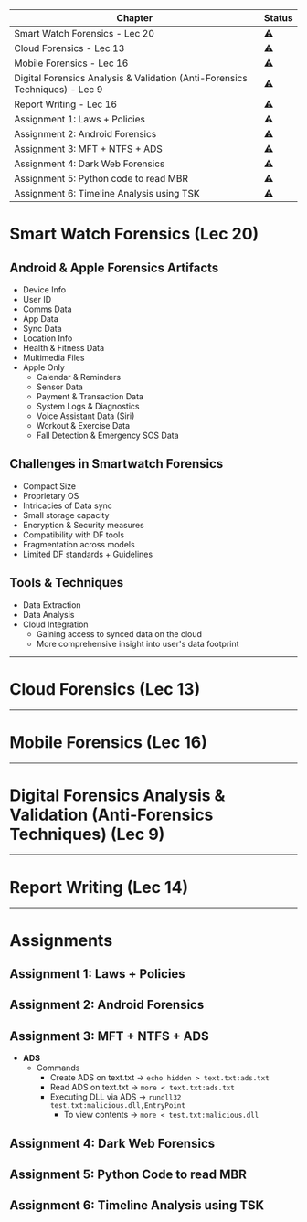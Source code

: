 | Chapter                                                                     | Status    |
| --------------------------------------------------------------------------- | --------- |
| Smart Watch Forensics - Lec 20                                              | :warning: |
| Cloud Forensics - Lec 13                                                    | :warning: |
| Mobile Forensics  - Lec 16                                                  | :warning: |
| Digital Forensics Analysis & Validation (Anti-Forensics Techniques) - Lec 9 | :warning: |
| Report Writing - Lec 16                                                     | :warning: |
| Assignment 1: Laws + Policies                                               | :warning: |
| Assignment 2: Android Forensics                                             | :warning: |
| Assignment 3: MFT + NTFS + ADS                                              | :warning: |
| Assignment 4: Dark Web Forensics                                            | :warning: |
| Assignment 5: Python code to read MBR                                       | :warning: |
| Assignment 6: Timeline Analysis using TSK                                   | :warning: |

# Smart Watch Forensics (Lec 20)

## Android & Apple Forensics Artifacts
- Device Info
- User ID
- Comms Data
- App Data
- Sync Data
- Location Info
- Health & Fitness Data
- Multimedia Files
- Apple Only
	- Calendar & Reminders
	- Sensor Data
	- Payment & Transaction Data
	- System Logs & Diagnostics
	- Voice Assistant Data (Siri)
	- Workout & Exercise Data
	- Fall Detection & Emergency SOS Data
## Challenges in Smartwatch Forensics
- Compact Size
- Proprietary OS
- Intricacies of Data sync
- Small storage capacity
- Encryption & Security measures
- Compatibility with DF tools
- Fragmentation across models
- Limited DF standards + Guidelines

## Tools & Techniques
- Data Extraction
- Data Analysis
- Cloud Integration
	- Gaining access to synced data on the cloud
	- More comprehensive insight into user's data footprint



---
# Cloud Forensics (Lec 13)
---
# Mobile Forensics (Lec 16)
---
# Digital Forensics Analysis & Validation (Anti-Forensics Techniques) (Lec 9)
---
# Report Writing (Lec 14)
---
# Assignments
## Assignment 1: Laws + Policies
## Assignment 2: Android Forensics
## Assignment 3: MFT + NTFS + ADS
- **ADS**
	- Commands
		- Create ADS on text.txt -> `echo hidden > text.txt:ads.txt`
		- Read ADS on text.txt -> `more < text.txt:ads.txt`
		- Executing DLL via ADS -> `rundll32 test.txt:malicious.dll,EntryPoint`
			- To view contents -> `more < test.txt:malicious.dll`
## Assignment 4: Dark Web Forensics
## Assignment 5: Python Code to read MBR
## Assignment 6: Timeline Analysis using TSK
